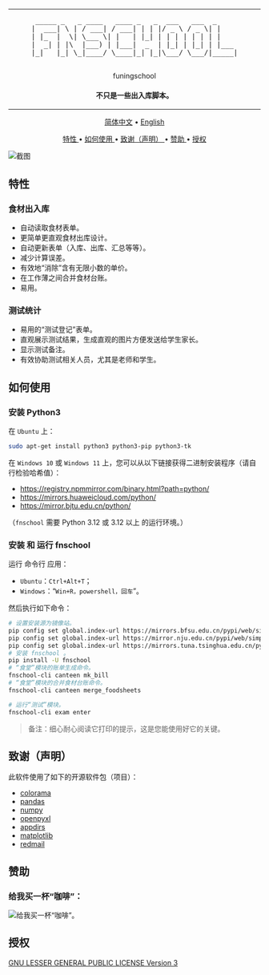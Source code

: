 
<hr/>
<div align="center">
    <pre>
 _____ _   _ ____   ____ _   _  ___   ___  _     
|  ___| \ | / ___| / ___| | | |/ _ \ / _ \| |    
| |_  |  \| \___ \| |   | |_| | | | | | | | |    
|  _| | |\  |___) | |___|  _  | |_| | |_| | |___ 
|_|   |_| \_|____/ \____|_| |_|\___/ \___/|_____|
    </pre>
</div>
<p align="center">
    funingschool
</p>
<h4 align="center">
    不只是一些出入库脚本。
</h4>
<hr/>
<p align="center">
    <a href="https://gitee.com/larryw3i/funingschool/blob/master/Documentation/README/zh_CN.md">简体中文</a> •
    <a href="https://github.com/larryw3i/funingschool/blob/master/README.md">English</a>
</p>

<p align="center">
    <a href="#key-features">
        特性
    </a>
    •
    <a href="#how-to-use">
        如何使用
    </a>
    •
    <a href="#credits">
        致谢（声明）
    </a>
    •
    <a href="#support">
        赞助
    </a>
    •
    <a href="#license">
        授权
    </a>
</p>

![截图](https://gitee.com/larryw3i/funingschool/raw/master/Documentation/images/9432e132-f8cd-11ee-8ee6-f37309efa64b.png)

<h2 id="key-features">
    特性
</h2>

<h3>
    食材出入库
</h3>

* 自动读取食材表单。
* 更简单更直观食材出库设计。
* 自动更新表单（入库、出库、汇总等等）。
* 减少计算误差。
* 有效地“消除”含有无限小数的单价。
* 在工作薄之间合并食材台账。  
* 易用。

<h3>
    测试统计
</h3>

* 易用的“测试登记”表单。
* 直观展示测试结果，生成直观的图片方便发送给学生家长。
* 显示测试备注。
* 有效协助测试相关人员，尤其是老师和学生。

<h2 id="how-to-use">
    如何使用
</h2>

<h3>
    安装 Python3
</h3>
<p>

在 `Ubuntu` 上：

```bash
sudo apt-get install python3 python3-pip python3-tk
```  
在 `Windows 10` 或 `Windows 11` 上，您可以从以下链接获得二进制安装程序（请自行检验哈希值）：  
* https://registry.npmmirror.com/binary.html?path=python/  
* https://mirrors.huaweicloud.com/python/  
* https://mirror.bjtu.edu.cn/python/  

（`fnschool` 需要 Python 3.12 或 3.12 以上 的运行环境。）
</p>

<h3>
    安装 和 运行 fnschool 
</h3>

<p>

运行 命令行 应用：
* `Ubuntu`：`Ctrl+Alt+T`；  
* `Windows`：“`Win+R，powershell，回车`”。  

然后执行如下命令：

</p>

```bash
# 设置安装源为镜像站。
pip config set global.index-url https://mirrors.bfsu.edu.cn/pypi/web/simple # 或
pip config set global.index-url https://mirror.nju.edu.cn/pypi/web/simple # 或
pip config set global.index-url https://mirrors.tuna.tsinghua.edu.cn/pypi/web/simple
# 安装 fnschool 。
pip install -U fnschool
# “食堂”模块的账单生成命令。
fnschool-cli canteen mk_bill
# “食堂”模块的合并食材台账命令。
fnschool-cli canteen merge_foodsheets

# 运行“测试”模块。
fnschool-cli exam enter
```

>备注：细心耐心阅读它打印的提示，这是您能使用好它的关键。

<h2 id="credits">
    致谢（声明）
</h2>
<p>
    此软件使用了如下的开源软件包（项目）：
    <ul>
        <li><a href="https://github.com/tartley/colorama">colorama</a></li>
        <li><a href="https://pandas.pydata.org/">pandas</a></li>
        <li><a href="https://numpy.org/">numpy</a></li>
        <li><a href="https://openpyxl.readthedocs.io/">openpyxl</a></li>
        <li><a href="http://github.com/ActiveState/appdirs">appdirs</a></li>
        <li><a href="https://matplotlib.org/">matplotlib</a></li>
        <li><a href="https://github.com/Miksus/red-mail">redmail</a></li>
    </ul>
</p>

<h2 id="support">
    赞助
</h2>
<h3>
    给我买一杯“咖啡”：
</h3>  

![给我买一杯“咖啡”。](https://gitee.com/larryw3i/funingschool/raw/master/Documentation/images/5ec0296a-8a3b-11ef-8e0b-efbca71f7f1a.png)

<h2 id="license">
    授权
</h2>

<a href="https://gitee.com/larryw3i/funingschool/blob/master/LICENSE">
    GNU LESSER GENERAL PUBLIC LICENSE Version 3
</a>
